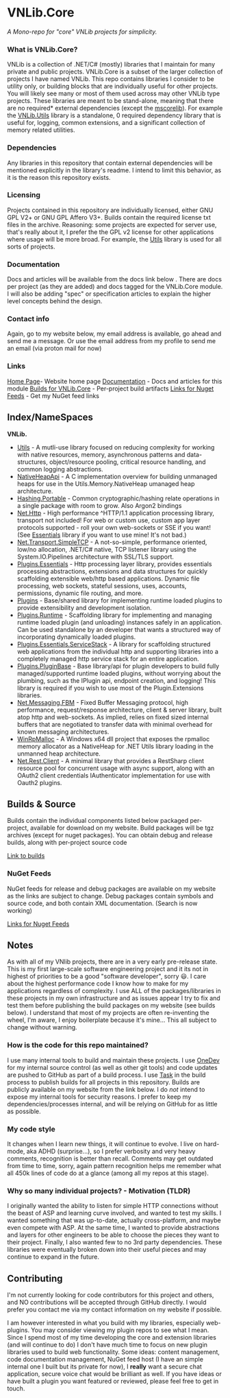 # VNLib.Core

*A Mono-repo for "core" VNLib projects for simplicity.*

### What is VNLib.Core?
VNLib is a collection of .NET/C# (mostly) libraries that I maintain for many private and public projects. VNLib.Core is a subset of the larger collection of projects I have named VNLib. This repo contains libraries I consider to be utility only, or building blocks that are individually useful for other projects. You will likely see many or most of them used across may other VNLib type projects. These libraries are meant to be stand-alone, meaning that there are no required* external dependencies (except the [mscorelib](https://github.com/dotnet/runtime)). For example the [VNLib.Utils](lib/Utils/#) library is a standalone, 0 required dependency library that is useful for, logging, common extensions, and a significant collection of memory related utilities. 

### Dependencies 
Any libraries in this repository that contain external dependencies will be mentioned explicitly in the library's readme. I intend to limit this behavior, as it is the reason this repository exists.

### Licensing
Projects contained in this repository are individually licensed, either GNU GPL V2+ or GNU GPL Affero V3+. Builds contain the required license txt files in the archive. Reasoning: some projects are expected for server use, that's really about it, I prefer the the GPL v2 license for other applications where usage will be more broad. For example, the [Utils](lib/Utils/#) library is used for all sorts of projects. 

### Documentation
Docs and articles will be available from the docs link below . There are docs per project (as they are added) and docs tagged for the VNLib.Core module. I will also be adding "spec" or specification articles to explain the higher level concepts behind the design. 

### Contact info
Again, go to my website below, my email address is available, go ahead and send me a message. Or use the email address from my profile to send me an email (via proton mail for now)

### Links
[Home Page](https://www.vaughnnugent.com)- Website home page
[Documentation](https://www.vaughnnugent.com/resources/software/articles?tags=docs,_VNLib.Core) - Docs and articles for this module
[Builds for VNLib.Core](https://www.vaughnnugent.com/resources/software/modules/VNLib.Core) - Per-project build artifacts
[Links for Nuget Feeds](https://www.vaughnnugent.com/resources/software/modules) - Get my NuGet feed links

## Index/NameSpaces
**VNLib.**
- [Utils](lib/Utils/#) - A mutli-use library focused on reducing complexity for working with native resources, memory, asynchronous patterns and data-structures, object/resource pooling, critical resource handling, and common logging abstractions. 
- [NativeHeapApi](lib/NativeHeapApi/#) - A C implementation overview for building unmanaged heaps for use in the Utils.Memory.NativeHeap umanaged heap architecture.
- [Hashing.Portable](lib/Hashing.Portable/#) - Common cryptographic/hashing relate operations in a single package with room to grow. Also Argon2 bindings
- [Net.Http](lib/Net.Http/#) - High performance ^HTTP/1.1 application processing library, transport not included! For web or custom use, custom app layer protocols supported - roll your own web-sockets or SSE if you want! (See [Essentials](lib/Plugins.Essentials/#) library if you want to use mine! It's not bad.)
- [Net.Transport.SimpleTCP](lib/Net.Transport.SimpleTCP/#) - A not-so-simple, performance oriented, low/no allocation, .NET/C# native, TCP listener library using the System.IO.Pipelines architecture with SSL/TLS support.
- [Plugins.Essentials](lib/Plugins.Essentials/#) - Http processing layer library, provides essentials processing abstractions, extensions and data structures for quickly scaffolding extensible web/http based applications. Dynamic file processing, web sockets, stateful sessions, uses, accounts, permissions, dynamic file routing, and more.
- [Plugins](lib/Plugins/#) - Base/shared library for implementing runtime loaded plugins to provide extensibility and development isolation.
- [Plugins.Runtime](lib/Plugins.Runtime/#) - Scaffolding library for implementing and managing runtime loaded plugin (and unloading) instances safely in an application. Can be used standalone by an developer that wants a structured way of incorporating dynamically loaded plugins.
- [Plugins.Essentials.ServiceStack](lib/Plugins.Essentials.ServiceStack/#) - A library for scaffolding structured web applications from the individual http and supporting libraries into a completely managed http service stack for an entire application. 
- [Plugins.PluginBase](lib/Plugins.PluginBase/#) - Base library/api for plugin developers to build fully managed/supported runtime loaded plugins, without worrying about the plumbing, such as the IPlugin api, endpoint creation, and logging! This library is required if you wish to use most of the Plugin.Extensions libraries.
- [Net.Messaging.FBM](lib/Net.Messaging.FBM/#) - Fixed Buffer Messaging protocol, high performance, request/response architecture, client & server library, built atop http and web-sockets. As implied, relies on fixed sized internal buffers that are negotiated to transfer data with minimal overhead for known messaging architectures.
- [WinRpMalloc](lib/WinRpMalloc/#) - A Windows x64 dll project that exposes the rpmalloc memory allocator as a NativeHeap for .NET Utils library loading in the unmanned heap architecture.
- [Net.Rest.Client](lib/Net.Rest.Client/#) - A minimal library that provides a RestSharp client resource pool for concurrent usage with async support, along with an OAuth2 client credentials IAuthenticator implementation for use with Oauth2 plugins.

## Builds & Source
Builds contain the individual components listed below packaged per-project, available for download on my website. Build packages will be tgz archives (except for nuget packages). You can obtain debug and release builds, along with per-project source code 

[Link to builds](https://www.vaughnnugent.com/resources/software/modules/VNLib.Core)

### NuGet Feeds
NuGet feeds for release and debug packages are available on my website as the links are subject to change. Debug packages contain symbols and source code, and both contain XML documentation. (Search is now working)

[Links for Nuget Feeds](https://www.vaughnnugent.com/resources/software/modules)

## Notes
As with all of my VNlib projects, there are in a very early pre-release state. This is my first large-scale software engineering project and it its not in highest of priorities to be a good "software developer", sorry :smiley:. I care about the highest performance code I know how to make for my applications regardless of complexity. I use ALL of the packages/libraries in these projects in my own infrastructure and as issues appear I try to fix and test them before publishing the build packages on my website (see builds below). I understand that most of my projects are often re-inventing the wheel, I'm aware, I enjoy boilerplate because it's mine... This all subject to change without warning. 

### How is the code for this repo maintained?
I use many internal tools to build and maintain these projects. I use [OneDev](https://code.onedev.io/) for my internal source control (as well as other git tools) and code updates are pushed to GitHub as part of a build process. I use [Task](https://taskfile.dev) in the build process to publish builds for all projects in this repository. Builds are publicly available on my website from the link below. I do *not* intend to expose my internal tools for security reasons. I prefer to keep my dependencies/processes internal, and will be relying on GitHub for as little as possible. 

### My code style
It changes when I learn new things, it will continue to evolve. I live on hard-mode, aka ADHD (surprise...), so I prefer verbosity and very heavy comments, recognition is better than recall. Comments may get outdated from time to time, sorry, again pattern recognition helps me remember what all 450k lines of code do at a glance (among all my repos at this stage).

### Why so many individual projects? - Motivation (TLDR)
I originally wanted the ability to listen for simple HTTP connections without the beast of ASP and learning curve involved, and wanted to test my skills. I wanted something that was up-to-date, actually cross-platform, and maybe even compete with ASP. At the same time, I wanted to provide abstractions and layers for other engineers to be able to choose the pieces they want to their project.  Finally, I also wanted few to no 3rd party dependencies. These libraries were eventually broken down into their useful pieces and may continue to expand in the future. 

## Contributing
I'm not currently looking for code contributors for this project and others, and NO contributions will be accepted through GitHub directly. I would prefer you contact me via my contact information on my website if possible. 

I am however interested in what you build with my libraries, especially web-plugins. You may consider viewing my plugin repos to see what I mean. Since I spend most of my time developing the core and extension libraries (and will continue to do) I don't have much time to focus on new plugin libraries used to build web functionality. Some ideas: content management, code documentation management, NuGet feed host (I have an simple internal one I built but its private for now), I **really** want a secure chat application, secure voice chat would be brilliant as well. If you have ideas or have built a plugin you want featured or reviewed, please feel free to get in touch.